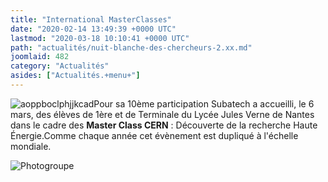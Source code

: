 ```yaml
---
title: "International MasterClasses"
date: "2020-02-14 13:49:39 +0000 UTC"
lastmod: "2020-03-18 10:10:41 +0000 UTC"
path: "actualités/nuit-blanche-des-chercheurs-2.xx.md"
joomlaid: 482
category: "Actualités"
asides: ["Actualités.+menu+"]
---
```

![aoppboclphjjkcad](images/aoppboclphjjkcad.png)Pour sa 10ème participation Subatech a accueilli, le 6 mars, des élèves de 1ère et de Terminale du Lycée Jules Verne de Nantes dans le cadre des **Master Class CERN** : Découverte de la recherche Haute Énergie.Comme chaque année cet évènement est dupliqué à l'échelle mondiale.

![Photogroupe](images/Photogroupe.jpg)

